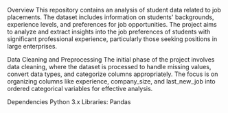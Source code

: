 Overview
This repository contains an analysis of student data related to job placements. The dataset includes information on students' backgrounds, experience levels, and preferences for job opportunities. The project aims to analyze and extract insights into the job preferences of students with significant professional experience, particularly those seeking positions in large enterprises.

Data Cleaning and Preprocessing
The initial phase of the project involves data cleaning, where the dataset is processed to handle missing values, convert data types, and categorize columns appropriately. The focus is on organizing columns like experience, company_size, and last_new_job into ordered categorical variables for effective analysis.

Dependencies
Python 3.x
Libraries: Pandas
